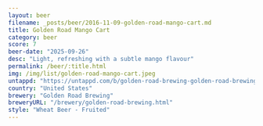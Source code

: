 ```yaml
---
layout: beer
filename: _posts/beer/2016-11-09-golden-road-mango-cart.md
title: Golden Road Mango Cart
category: beer
score: 7
beer-date: "2025-09-26"
desc: "Light, refreshing with a subtle mango flavour"
permalink: /beer/:title.html
img: /img/list/golden-road-mango-cart.jpeg
untappd: "https://untappd.com/b/golden-road-brewing-golden-road-brewing-mango-cart/1919131"
country: "United States"
brewery: "Golden Road Brewing"
breweryURL: "/brewery/golden-road-brewing.html"
style: "Wheat Beer - Fruited"
---
```

